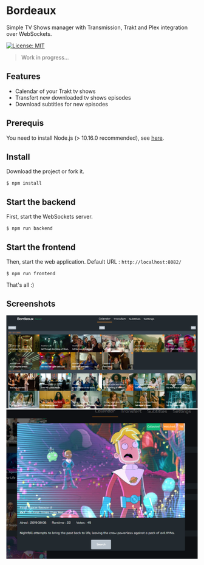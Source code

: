 # Bordeaux

Simple TV Shows manager with Transmission, Trakt and Plex integration over WebSockets.

[![License: MIT](https://img.shields.io/badge/license-MIT-blue.svg)](https://github.com/Wifsimster/bordeaux/blob/master/LICENSE)

> Work in progress...

## Features

- Calendar of your Trakt tv shows
- Transfert new downloaded tv shows episodes
- Download subtitles for new episodes

## Prerequis

You need to install Node.js (> 10.16.0 recommended), see [here](https://nodejs.org/en/).

## Install

Download the project or fork it.

```
$ npm install
```

## Start the backend

First, start the WebSockets server.

```
$ npm run backend
```

## Start the frontend

Then, start the web application. Default URL : `http://localhost:8082/`

```
$ npm run frontend
```

That's all :)

## Screenshots

![screen](https://github.com/Wifsimster/bordeaux/blob/master/unamed_01.png)
![screen](https://github.com/Wifsimster/bordeaux/blob/master/unamed_02.png)
